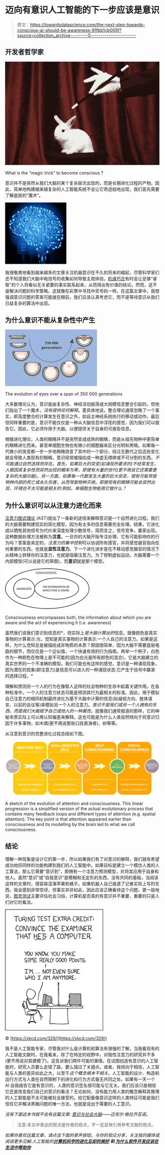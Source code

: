 # 迈向有意识人工智能的下一步应该是意识

> 原文：<https://towardsdatascience.com/the-next-step-towards-conscious-ai-should-be-awareness-91fbb1cb005f?source=collection_archive---------5----------------------->

## 开发者哲学家

![](img/a467eb034ff8172051f4e35c7dc52d0e.png)

What is the “magic trick” to become conscious ?

意识并不是突然从我们大脑的某个复杂层次出现的，而是长期进化过程的产物。因此，简单地构建越来越复杂的人工智能系统不会让它奇迹般地出现，我们首先需要了解底层的“魔术”。

![](img/ceff837928e248bba6e33e3bd9129717.png)

我很敬畏地看到越来越多的文章关注机器意识在不久的将来的崛起，尽管科学家们还不知道我们大脑中电信号的收集如何导致主观体验。[机缘巧合](https://en.wikipedia.org/wiki/Serendipity)有时会让足够“睿智”的个人将看似无关紧要的事实联系起来，从而得出有价值的结论。然而，这不是解决问题的科学策略，这就像在彩票中寻找中奖号码一样。在这篇文章中，我想强调意识问题的答案可能就在眼前，我们应该认真考虑它，而不是等待意识从我们日益复杂的算法中出现。

## 为什么意识不能从复杂性中产生

![](img/718ba484a11051e9517e55e3ad9a7147.png)

The evolution of eyes over a span of 350 000 generations

大多数理论认为，意识是由复杂性、神经活动振荡或大规模信息整合引起的，但他们指出了一个魔术，*没有提供任何解释*。更具体地说，整合理论通常忽略了一个事实，即高度整合的计算发生在意识之外，如自主神经系统执行的移动或动作。最后但同样重要的是，意识不能仅仅是一种从大脑信息中浮现的感觉，因为我们可以报告它。因此，它必须作用于大脑，以便提供关于自身的可报告信息。

根据进化理论，人类的眼睛并不是突然变成成熟的眼睛，而是从祖先物种中更简单的眼睛进化而来。甚至单细胞生物也有微小的细胞器来区分光明和黑暗。如果每一代微小的突变都一步一步地稍微改变了其中的一个部分，经过无数代之后这些变化就会导致人类现有的眼睛。意识经常被描绘成一种虚无缥缈或不可分割的东西，*不可能通过自然选择而存在。首先，如果巨大的突变(如涌现所要求的)不经常发生，人眼因其复杂性而突然出现的概率为零，即使有大量的世代(更不用说它还需要更复杂的大脑功能)。另一方面，如果每一代都发生大量的巨大突变，很有可能导致物种内部的死亡或永久伤害，从而导致物种灭绝。即使现有的眼睛可能会突然出现，环境也不太可能是相关的:例如，单细胞生物能用它做什么？*

## 为什么意识可以从注意力进化而来

[注意力图式理论](https://www.amazon.com/Consciousness-Social-Brain-Michael-Graziano/dp/0190263199) (AST)提出了一条新的途径来解释意识是一个自然进化过程。我们的大脑需要构建现实的简化模型，因为有太多的信息需要完全处理。结果，它进化成以牺牲其他信号为代价来深度处理少数信号，简而言之，信号竞争，赢家出现。这种数据处理方法被称为**注意**。一旦你的大脑开始专注处理，它有可能影响你的行为吗？答案是肯定的，*注意力的集中控制*可以协调所有感官，并将感觉器官指向任何重要的东西，也就是**显性注意力**。下一个进化进步是在不移动感觉器官的情况下从精神上转移你的注意力，也就是隐蔽注意力。为了控制虚拟运动，大脑需要一个内部模型(可以说是它的草图)，而**意识**就是那个模型。

![](img/4b5600056d9bf629ea220836bc426640.png)

Consciousness encompasses both, the information about which you are aware and the act of experiencing it (i.e. awareness)

虽然我们说我们意识到信息的*，但实际上*是大脑计算出的*信息。就像颜色是真实事物的计算表示:光，觉知是真实事物的计算表示:一个人自己的注意力。如果是这样，为什么觉知总是被描绘成非物质的本质？原因很简单，因为大脑不需要底层电路的细节，而仅仅是一个近似值，一个快速有效的行为指南。再举一个例子，白色作为一种颜色在物理上是不可能的(因为白光是所有颜色的混合)，它是大脑建立的真实世界的一个不准确的模型。我们可能也有这样的感觉，意识是一种涌现现象，因为潜在的现象(即注意力)是信息可以进入的一种涌现状态:它产生于信号中赢家的选择过程。*

理解和预测另一个人的行为在像智人这样的社会物种的生存中起着关键作用。在各种标准中，一个人的注意力状态可能是预测其行为最相关的标准。因此，用于模拟自己注意力的相同机制最终进化为基于大脑中计算的信息(如凝视方向、肢体语言、以前的会议等)来模拟另一个人的注意力。*意识不是我们或另一个人拥有的东西，而是我们大脑赋予自己或他人的一种属性*。就像我们通常报道的那样，它的神秘本质实际上可以用认知偏差来解释。这也可能是为什么人类自然倾向于将意识归因于许多事物，如木偶(更不用说那些口技表演者)、树等等。

从注意到意识的完整进化过程总结如下图。

![](img/70a943bbc218e0cefdae2f2cce2eee0f.png)

A sketch of the evolution of attention and consciousness. This linear progression is a simplified version of the actual evolutionary process that contains many feedback loops and different types of attention (e.g. spatial attention). The key point is that attention appeared earlier than consciousness and its modelling by the brain led to what we call consciousness.

## 结论

理解一种现象是设计它的第一步，所以如果我们有了对意识的解释，我们就有希望成功地将同样的功能构建到我们的人工智能中。如果目标是建立一个模仿人类的人工算法，那么它需要“意识到”，即拥有一个注意力预测模型，并将其应用于自身和他人。虽然“意识”或“自我意识”是模糊和无定形的东西，没有共同的基础，当阅读这样的文章时，很容易混淆苹果和橘子。如果机器人自己报道了记者实际上写的东西，我会感到非常惊讶，但事实并非如此，因此应该正确看待这个问题。更一般地说，[图灵测试](https://en.wikipedia.org/wiki/Turing_test)主要评估社会习俗，计算机是否真的有意识并不重要，重要的只是人们对它的看法。

![](img/55bd882af391b98fe7cf64a1b00e0ff0.png)

© [https://xkcd.com/329/](https://xkcd.com/329/)

我不是人工智能专家，尽管我对什么是计算机和算法有很强的了解，当我看现有的人工智能文献时，在我看来，除了在特定的视野中，对隐性注意力的研究并不多(更不用说对其建模了)。这告诉我们两件可能的事情。在试图创造有意识的人工智能时，研究人员要么走错了路，要么错过了关键点。或者，我倾向于相信，人工智能与人类的差异如此之大，以至于*这个概念根本不相关*。人工智能的设计、构造和运行方式与人类在自然限制下的进化和行为方式毫无共同之处。如果有一天一个 AI 自我报告它是有意识的，人类的意识签名很可能与它无关。我们应该只是相信它还是改变我们自己对意识的看法？无论如何，没有能力用人类的概念解释其推理的人工智能是不太可能被社会接受的。给它配备像意识这样的人类特征可能是我们信任它并解决黑箱问题的唯一方法，也就是说出于需要的人工意识。

*没有下面这本书就不会有这篇文章:* [*意识与社会大脑*](https://www.amazon.com/Consciousness-Social-Brain-Michael-Graziano/dp/0190263199)*——迈克尔·格拉齐亚诺。*

> 注意:本文中表达的观点是作者的观点，不一定反映引用参考文献的观点。

*如果你喜欢这篇文章，请点击下面的掌声按钮，与你的观众分享，关注我的媒体或阅读更多见解:人工智能的*[](https://medium.com/@luc.claustres/the-developer-philosopher-why-you-should-not-worry-about-the-rise-of-ai-in-2018-1494e0c40e1a)**[*计算机科学的进化*](https://medium.com/@luc.claustres/the-evolution-of-computer-science-from-the-static-to-the-dynamic-paradigm-139c0dcd3245)*[*忘却的美好*](https://medium.com/@luc.claustres/experience-is-dead-welcome-unlearning-fda05076dfb5) *和* [*为什么软件开发应该在生活中帮助你*](https://medium.com/@luc.claustres/why-software-development-should-help-you-in-life-and-politics-9c298801aec7)***